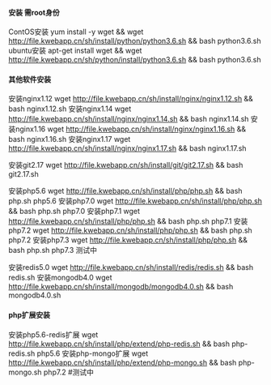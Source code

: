 #### 安装 需root身份
ContOS安装  yum install -y wget && wget http://file.kwebapp.cn/sh/install/python/python3.6.sh && bash python3.6.sh
ubuntu安装  apt-get install wget && wget http://file.kwebapp.cn/sh/python/install/python3.6.sh && bash python3.6.sh
#### 其他软件安装
安装nginx1.12  wget http://file.kwebapp.cn/sh/install/nginx/nginx1.12.sh && bash nginx1.12.sh
安装nginx1.14  wget http://file.kwebapp.cn/sh/install/nginx/nginx1.14.sh && bash nginx1.14.sh
安装nginx1.16  wget http://file.kwebapp.cn/sh/install/nginx/nginx1.16.sh && bash nginx1.16.sh
安装nginx1.17  wget http://file.kwebapp.cn/sh/install/nginx/nginx1.17.sh && bash nginx1.17.sh

安装git2.17    wget http://file.kwebapp.cn/sh/install/git/git2.17.sh && bash git2.17.sh

安装php5.6  wget http://file.kwebapp.cn/sh/install/php/php.sh && bash php.sh php5.6
安装php7.0  wget http://file.kwebapp.cn/sh/install/php/php.sh && bash php.sh php7.0
安装php7.1  wget http://file.kwebapp.cn/sh/install/php/php.sh && bash php.sh php7.1
安装php7.2  wget http://file.kwebapp.cn/sh/install/php/php.sh && bash php.sh php7.2
安装php7.3  wget http://file.kwebapp.cn/sh/install/php/php.sh && bash php.sh php7.3 测试中

安装redis5.0  wget http://file.kwebapp.cn/sh/install/redis/redis.sh && bash redis.sh
安装mongodb4.0  wget http://file.kwebapp.cn/sh/install/mongodb/mongodb4.0.sh && bash mongodb4.0.sh

#### php扩展安装
安装php5.6-redis扩展  wget http://file.kwebapp.cn/sh/install/php/extend/php-redis.sh && bash php-redis.sh php5.6
安装php-mongo扩展  wget http://file.kwebapp.cn/sh/install/php/extend/php-mongo.sh && bash php-mongo.sh php7.2 #测试中
